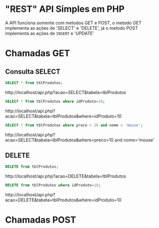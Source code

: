 # "REST" API Simples em PHP

A API funciona somente com metodos GET e POST, o metodo GET implementa as ações de
'SELECT' e 'DELETE', já o metodo POST implementa as ações de `INSERT` e 'UPDATE'

# Chamadas GET

## Consulta SELECT

```sql
SELECT * from tblProdutos;
```

http://localhost/api.php?acao=SELECT&tabela=tblProdutos

```sql
SELECT * from tblProdutos where idProduto=10;
```

http://localhost/api.php?acao=SELECT&tabela=tblProdutos&where=idProduto=10


```sql
SELECT * from tblProdutos where preco > 10 and nome = 'mouse';
```

http://localhost/api.php?acao=SELECT&tabela=tblProdutos&where=preco>10 and nome='mouse'



## DELETE

```sql
DELETE from tblProdutos;
```
http://localhost/api.php?acao=DELETE&tabela=tblProdutos


```sql
DELETE from tblProdutos where idProduto=10;
```
http://localhost/api.php?acao=DELETE&tabela=tblProdutos&where=idProduto=10


# Chamadas POST
